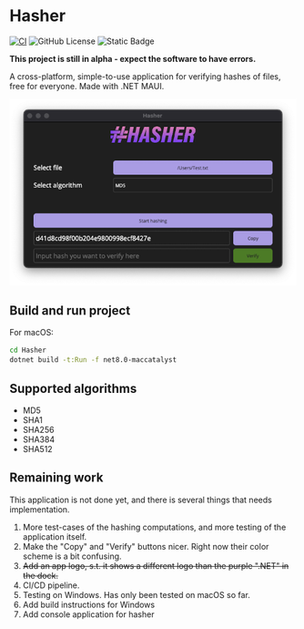 # Hasher

[![CI](https://github.com/larsjuvik/hasher/actions/workflows/CI.yml/badge.svg)](https://github.com/larsjuvik/hasher/actions/workflows/CI.yml)
![GitHub License](https://img.shields.io/github/license/larsjuvik/hasher)
![Static Badge](https://img.shields.io/badge/made_with-C%23-blue)

**This project is still in alpha - expect the software to have errors.**

A cross-platform, simple-to-use application for verifying hashes of files, free for everyone. Made with .NET MAUI.

<p align="center">
  <img src="docs/res/Application_Screenshot.png" />
</p>

## Build and run project

For macOS:

```bash
cd Hasher
dotnet build -t:Run -f net8.0-maccatalyst
```

## Supported algorithms

- MD5
- SHA1
- SHA256
- SHA384
- SHA512

## Remaining work

This application is not done yet, and there is several things that needs implementation.

1. More test-cases of the hashing computations, and more testing of the application itself.
2. Make the "Copy" and "Verify" buttons nicer. Right now their color scheme is a bit confusing.
3. ~~Add an app logo, s.t. it shows a different logo than the purple ".NET" in the dock.~~
4. CI/CD pipeline.
5. Testing on Windows. Has only been tested on macOS so far.
6. Add build instructions for Windows
7. Add console application for hasher
